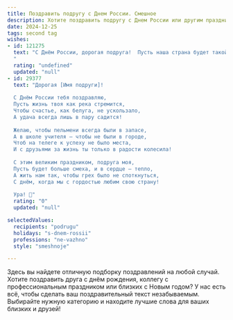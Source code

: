 ```yaml
---
title: Поздравить подругу с Днем России. Смешное
description: Хотите поздравить подругу с Днем России или другим праздником? Наш ИИ создаст незабываемое поздравление, а вы обязательно выделитесь среди других.  
date: 2024-12-25
tags: second tag
wishes:
- id: 121275
  text: "С Днём России, дорогая подруга!  Пусть наша страна будет такой же яркой и непредсказуемой, как твои выходки, а  твоя жизнь –  такой же бесконечной, как очередь за бесплатным шашлыком на городском празднике!  Удачи, веселья и чтобы  ни один санкционный помидор не посмел испортить тебе настроение!
  "
  rating: "undefined"
  updated: "null"
- id: 29377
  text: "Дорогая [Имя подруги]!
  
  С Днём России тебя поздравляю,
  Пусть жизнь твоя как река стремится,
  Чтобы счастье, как белуга, не ускользало,
  А удача всегда лишь в пару садится!
  
  Желаю, чтобы пельмени всегда были в запасе,
  А в школе учителя — чтобы не были в городе,
  Чтоб на телеге к успеху не было места,
  И с друзьями за жизнь ты только в радости колесила!
  
  С этим великим праздником, подруга моя,
  Пусть будет больше смеха, и в сердце — тепло,
  А жить нам так, чтобы грех было не споткнуться,
  С днём, когда мы с гордостью любим свою страну!
  
  Ура! 🎉"
  rating: "0"
  updated: "null"

selectedValues:
  recipients: "podrugu"
  holidays: "s-dnem-rossii"
  professions: "ne-vazhno"
  style: "smeshnoje"

---
```


Здесь вы найдете отличную подборку поздравлений на любой случай. 
Хотите поздравить друга с днём рождения, коллегу с профессиональным праздником или близких с Новым годом? У нас есть всё, чтобы сделать ваш поздравительный текст незабываемым. Выбирайте нужную категорию и находите лучшие слова для ваших близких и друзей!
